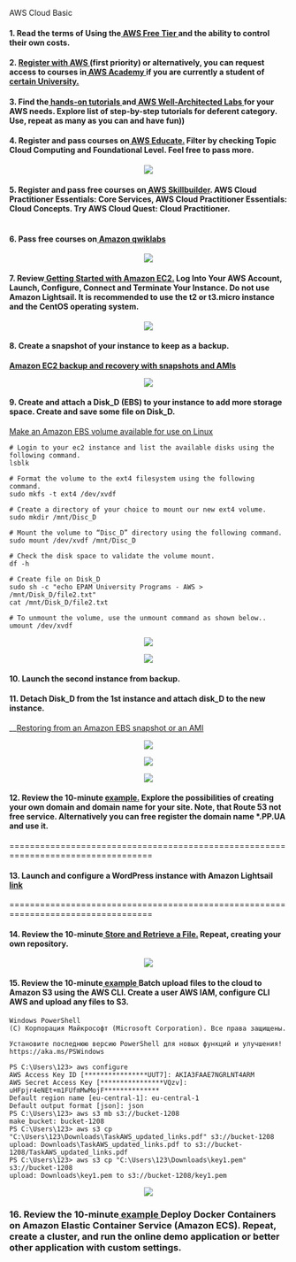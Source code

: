 AWS Cloud Basic 

#### 1. Read the terms of Using the[  AWS Free Tier  ](https://docs.aws.amazon.com/en_us/awsaccountbilling/latest/aboutv2/billing-free-tier.html)and the ability to control their own costs.
#### 2. [Register  with AWS  ](https://portal.aws.amazon.com/billing/signup?redirect_url=https%3A%2F%2Faws.amazon.com%2Fregistration-confirmation#/start)(first priority) or alternatively, you can request access to courses  in[  AWS ](https://aws.amazon.com/training/awsacademy/member-list/) [Academy  ](https://aws.amazon.com/training/awsacademy/member-list/)if you are currently a student of[  certain University.](https://aws.amazon.com/training/awsacademy/member-list/)
#### 3. Find the[  hands-on tutorials  ](https://aws.amazon.com/ru/getting-started/hands-on/?awsf.getting-started-category=category%23compute&amp;awsf.getting-started-content-type=content-type%23hands-on&amp;?e=gs2020&amp;p=gsrc&amp;awsf.getting-started-level=*all)and[  AWS Well-Architected Labs  ](https://www.wellarchitectedlabs.com/)for  your AWS  needs. Explore list of step-by-step tutorials for deferent  category. Use, repeat as  many as you  can and have fun))
#### 4. Register and pass courses on[  AWS Educate.](https://www.awseducate.com/) Filter by checking Topic Cloud Computing and Foundational Level. Feel free to pass more. 

<p align="center">
  <img src="https://github.com/Gahoo82/EPAM-Home_Tasks/blob/main/Virtualization%20and%20Cloud%20Basic%20(AWS)/Docs/AWS-educate-screen.png">
</p>

#### 5. Register and pass free courses  on[  AWS Skillbuilder](https://explore.skillbuilder.aws/learn). AWS Cloud  Practitioner Essentials: Core Services, AWS Cloud  Practitioner Essentials: Cloud Concepts. Try AWS Cloud  Quest: Cloud Practitioner. 

<p align="center">
  <img src="">
</p>

#### 6. Pass free courses on[  Amazon  qwiklabs ](https://amazon.qwiklabs.com/)

<p align="center">
  <img src="https://github.com/Gahoo82/EPAM-Home_Tasks/blob/main/Virtualization%20and%20Cloud%20Basic%20(AWS)/Docs/quicklabs-screen.png">
</p>

#### 7. Review[  Getting  Started  with  Amazon  EC2.](https://aws.amazon.com/ec2/getting-started/?nc1=h_ls)  Log  Into  Your  AWS  Account,  Launch,  Configure,  Connect and Terminate Your Instance. Do not use Amazon Lightsail. It is recommended to use the t2 or t3.micro instance and the CentOS operating system. 

<p align="center">
  <img src="https://github.com/Gahoo82/EPAM-Home_Tasks/blob/main/Virtualization%20and%20Cloud%20Basic%20(AWS)/Docs/7-point.png">
</p>

#### 8. Create a snapshot of  your instance to keep as a backup.

__[Amazon EC2 backup and recovery with snapshots and AMIs](https://docs.aws.amazon.com/prescriptive-guidance/latest/backup-recovery/ec2-backup.html)__

<p align="center">
  <img src="https://github.com/Gahoo82/EPAM-Home_Tasks/blob/main/Virtualization%20and%20Cloud%20Basic%20(AWS)/Docs/8-point-Snapshot.png">
</p>

#### 9. Create and attach a Disk_D (EBS) to your instance to add more storage space. Create and save some file on Disk_D.

[Make an Amazon EBS volume available for use on Linux](https://docs.aws.amazon.com/AWSEC2/latest/UserGuide/ebs-using-volumes.html)

```console
# Login to your ec2 instance and list the available disks using the following command.
lsblk

# Format the volume to the ext4 filesystem using the following command.
sudo mkfs -t ext4 /dev/xvdf

# Create a directory of your choice to mount our new ext4 volume.
sudo mkdir /mnt/Disc_D

# Mount the volume to “Disc_D” directory using the following command.
sudo mount /dev/xvdf /mnt/Disc_D

# Check the disk space to validate the volume mount.
df -h

# Create file on Disk_D
sudo sh -c "echo EPAM University Programs - AWS > /mnt/Disk_D/file2.txt"
cat /mnt/Disk_D/file2.txt

# To unmount the volume, use the unmount command as shown below..
umount /dev/xvdf
```

<p align="center">
  <img src="https://github.com/Gahoo82/EPAM-Home_Tasks/blob/main/Virtualization%20and%20Cloud%20Basic%20(AWS)/Docs/9-point-1.png">
</p>

<p align="center">
  <img src="https://github.com/Gahoo82/EPAM-Home_Tasks/blob/main/Virtualization%20and%20Cloud%20Basic%20(AWS)/Docs/9-point-2.png">
</p>

#### 10. Launch the second instance from backup.
#### 11. Detach Disk_D from the 1st instance and attach  disk_D to the new instance.

__[Restoring from an Amazon EBS snapshot or an AMI](https://docs.aws.amazon.com/prescriptive-guidance/latest/backup-recovery/restore.html)

<p align="center">
  <img src="https://github.com/Gahoo82/EPAM-Home_Tasks/blob/main/Virtualization%20and%20Cloud%20Basic%20(AWS)/Docs/10-1-point.png">
</p>

<p align="center">
  <img src="https://github.com/Gahoo82/EPAM-Home_Tasks/blob/main/Virtualization%20and%20Cloud%20Basic%20(AWS)/Docs/10-2-point.png">
</p>

<p align="center">
  <img src="https://github.com/Gahoo82/EPAM-Home_Tasks/blob/main/Virtualization%20and%20Cloud%20Basic%20(AWS)/Docs/11-1-point.png">
</p>



#### 12. Review the 10-minute [example.](https://aws.amazon.com/getting-started/hands-on/get-a-domain/?nc1=h_ls) Explore the possibilities of creating your own domain and domain  name  for  your  site.  Note,  that  Route  53  not  free  service. Alternatively  you  can  free register the  domain name *.PP.UA and use it.

==================================================================================

#### 13. Launch and configure a WordPress instance with Amazon Lightsail[  link  ](https://aws.amazon.com/getting-started/hands-on/launch-a-wordpress-website/?trk=gs_card)

==================================================================================


#### 14. Review the 10-minute[  Store and Retrieve a File.](https://aws.amazon.com/getting-started/hands-on/backup-files-to-amazon-s3/) Repeat, creating your own repository.

<p align="center">
  <img src="https://github.com/Gahoo82/EPAM-Home_Tasks/blob/main/Virtualization%20and%20Cloud%20Basic%20(AWS)/Docs/14-point.png">
</p>

#### 15. Review  the  10-minute[  example  ](https://aws.amazon.com/getting-started/hands-on/backup-to-s3-cli/?nc1=h_ls)Batch  upload  files  to  the  cloud  to  Amazon  S3  using  the  AWS  CLI. Create a user AWS  IAM, configure CLI AWS and upload any files  to S3.

```console
Windows PowerShell
(C) Корпорация Майкрософт (Microsoft Corporation). Все права защищены.

Установите последнюю версию PowerShell для новых функций и улучшения! https://aka.ms/PSWindows

PS C:\Users\123> aws configure
AWS Access Key ID [****************UUT7]: AKIA3FAAE7NGRLNT4ARM
AWS Secret Access Key [****************VQzv]: uHFpjr4eNEt+m1FUfmMwMojF**************
Default region name [eu-central-1]: eu-central-1
Default output format [json]: json
PS C:\Users\123> aws s3 mb s3://bucket-1208
make_bucket: bucket-1208
PS C:\Users\123> aws s3 cp "C:\Users\123\Downloads\TaskAWS_updated_links.pdf" s3://bucket-1208
upload: Downloads\TaskAWS_updated_links.pdf to s3://bucket-1208/TaskAWS_updated_links.pdf
PS C:\Users\123> aws s3 cp "C:\Users\123\Downloads\key1.pem" s3://bucket-1208
upload: Downloads\key1.pem to s3://bucket-1208/key1.pem
```

<p align="center">
  <img src="https://github.com/Gahoo82/EPAM-Home_Tasks/blob/main/Virtualization%20and%20Cloud%20Basic%20(AWS)/Docs/15-point.png">
</p>

### 16. Review the 10-minute[  example  ](https://aws.amazon.com/getting-started/hands-on/deploy-docker-containers/?nc1=h_ls)Deploy Docker Containers on Amazon Elastic Container Service (Amazon  ECS).  Repeat,  create  a  cluster,  and  run  the  online  demo  application  or  better  other application with custom settings.

<p align="center">
  <img src="">
</p>
